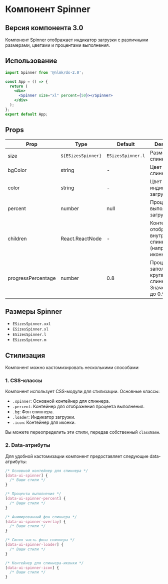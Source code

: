 # Компонент Spinner

## Версия компонента 3.0

Компонент Spinner отображает индикатор загрузки с различными размерами, цветами и процентами выполнения.

## Использование

```jsx
import Spinner from '@nlmk/ds-2.0';

const App = () => {
  return (
    <div>
      <Spinner size="xl" percent={50}></Spinner>
    </div>
  );
};
export default App;
```

## Props

| Prop | Type | Default | Description |
| --- | --- | --- | --- |
| size | `${ESizesSpinner}` | `ESizesSpinner.l` | Размер спиннера. |
| bgColor | string | - | Цвет фона спиннера. |
| color | string | - | Цвет индикатора загрузки. |
| percent | number | null | Процент выполнения загрузки. |
| children | React.ReactNode | - | Контент, отображаемый внутри спиннера (например, иконка). |
| progressPercentage | number | 0.8 | Процент заполнения круга спиннера. Значение от 0 до 0.9. |

## Размеры Spinner

- `ESizesSpinner.xxl`
- `ESizesSpinner.xl`
- `ESizesSpinner.l`
- `ESizesSpinner.m`

## Стилизация

Компонент можно кастомизировать несколькими способами:

### 1. CSS-классы

Компонент использует CSS-модули для стилизации. Основные классы:

- `.spinner`: Основной контейнер для спиннера.
- `.percent`: Контейнер для отображения процента выполнения.
- `.bg`: Фон спиннера.
- `.loader`: Индикатор загрузки.
- `.icon`: Контейнер для иконки.

Вы можете переопределить эти стили, передав собственный `className`.

### 2. Data-атрибуты

Для удобной кастомизации компонент предоставляет следующие data-атрибуты:

```css
/* Основной контейнер для спиннера */
[data-ui-spinner] {
  /* Ваши стили */
}

/* Проценты выполнения */
[data-ui-spinner-percent] {
  /* Ваши стили */
}

/* Анимированный фон спиннера */
[data-ui-spinner-overlay] {
  /* Ваши стили */
}

/* Синяя часть фона спиннера */
[data-ui-spinner-loader] {
  /* Ваши стили */
}

/* Контейнер для спиннера-иконки */
[data-ui-spinner-icon] {
  /* Ваши стили */
}
```
